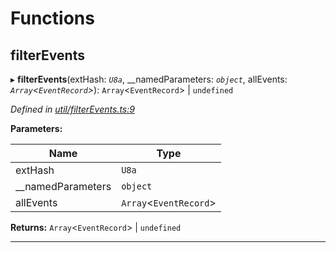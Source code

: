 

# Functions

<a id="filterevents"></a>

##  filterEvents

▸ **filterEvents**(extHash: *`U8a`*, __namedParameters: *`object`*, allEvents: *`Array`<`EventRecord`>*): `Array`<`EventRecord`> \| `undefined`

*Defined in [util/filterEvents.ts:9](https://github.com/polkadot-js/api/blob/054cf1f/packages/api/src/util/filterEvents.ts#L9)*

**Parameters:**

| Name | Type |
| ------ | ------ |
| extHash | `U8a` |
| __namedParameters | `object` |
| allEvents | `Array`<`EventRecord`> |

**Returns:** `Array`<`EventRecord`> \| `undefined`

___

